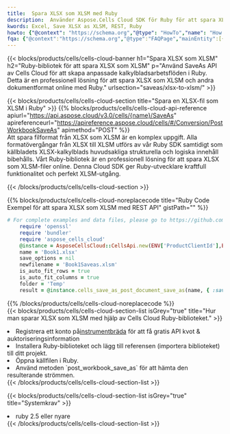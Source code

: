 ```yaml
---
title:  Spara XLSX som XLSM med Ruby
description:  Använder Aspose.Cells Cloud SDK för Ruby för att spara XLSX-formatfil som XLSM-formatfil.
kwords: Excel, Save XLSX as XLSM, REST, Ruby
howto: {"@context": "https://schema.org","@type": "HowTo","name": "How to save XLSX as XLSM using the Cells Cloud Ruby library.","description": "How to save XLSX as XLSM using the Cells Cloud Ruby library.","image": {"@type": "ImageObject"},"url": "/ruby/saveas/xlsx-to-xlsm/","step": [{ "@type": "HowToStep","name": "How to save XLSX as XLSM using the Cells Cloud Ruby library. step 1", "image": {"@type": "ImageObject",},"url": "/ruby/saveas/xlsx-to-xlsm/","text": "Register an account at <a href='https://dashboard.aspose.cloud/'>Dashboard</a> to get free API quota & authorization details",},{ "@type": "HowToStep","name": "How to save XLSX as XLSM using the Cells Cloud Ruby library. step 1", "image": {"@type": "ImageObject",},"url": "/ruby/saveas/xlsx-to-xlsm/","text": "Install Ruby library and add the reference (import the library) to your project.",},{ "@type": "HowToStep","name": "How to save XLSX as XLSM using the Cells Cloud Ruby library. step 1", "image": {"@type": "ImageObject",},"url": "/ruby/saveas/xlsx-to-xlsm/","text": "Open the source file in Ruby.",},{ "@type": "HowToStep","name": "How to save XLSX as XLSM using the Cells Cloud Ruby library. step 1", "image": {"@type": "ImageObject",},"url": "/ruby/saveas/xlsx-to-xlsm/","text": "Use the `post_workbook_save_as` method to retrieve the resulting stream.",}, ],"supply": {"@type": "HowToSupply","name": "document"},"tool": [{"@type": "HowToTool","name": "RubyMine, Visual Studio Code, Aptana Studio, NetBeans"},{"@type": "HowToTool","name": "Aspose Cells"}],"totalTime": "PT6M"}
fqa: {"@context":"https://schema.org","@type":"FAQPage","mainEntity":[{"@type":"Question","name":"Why save file as other formats file in C# using REST API?","acceptedAnswer":{"@type":"Answer","text":"Documents are encoded in many ways, and some files may be incompatible with the software you use. To open and read such files, just save them as appropriate file formats.<br/><ol><li>Install .NET SDK and add the reference (import the library) to your project.</li><li>Open the source file in C# using REST API.</li><li>Call the PostWorkbookSaveAsRequest() method, passing an output filename with required extension.</li><li>Get the result of save as a separate file.</li></ol>"}},{"@type":"Question","name":"What file formats can I save as with your C# library?","acceptedAnswer":{"@type":"Answer","text":"We support a variety of file formats for conversion using .NET library, including XLSX, Excel, xls , PDF, CSV, HTML, Markdown, XML, PNG, JPG, TIFF, Json, TXT and many more."}},{"@type":"Question","name":"What is the maximum allowed file size for conversion using this .NET library?","acceptedAnswer":{"@type":"Answer","text":"There are no file size limits for format conversions using .NET library."}}]}
---
```

{{< blocks/products/cells/cells-cloud-banner h1="Spara XLSX som XLSM" h2="Ruby-bibliotek för att spara XLSX som XLSM" p="Använd SaveAs API av Cells Cloud för att skapa anpassade kalkylbladsarbetsflöden i Ruby. Detta är en professionell lösning för att spara XLSX som XLSM och andra dokumentformat online med Ruby." urlsection="saveas/xlsx-to-xlsm/" >}}

{{< blocks/products/cells/cells-cloud-section title="Spara en XLSX-fil som XLSM i Ruby" >}}
{{% blocks/products/cells/cells-cloud-api-reference apiurl="https://api.aspose.cloud/v3.0/cells/{name}/SaveAs" apireferenceurl="https://apireference.aspose.cloud/cells/#/Conversion/PostWorkbookSaveAs" apimethod="POST" %}}
<br/>
Att spara filformat från XLSX som XLSM är en komplex uppgift. Alla formatövergångar från XLSX till XLSM utförs av vår Ruby SDK samtidigt som källbladets XLSX-kalkylblads huvudsakliga strukturella och logiska innehåll bibehålls. Vårt Ruby-bibliotek är en professionell lösning för att spara XLSX som XLSM-filer online. Denna Cloud SDK ger Ruby-utvecklare kraftfull funktionalitet och perfekt XLSM-utgång.

{{< /blocks/products/cells/cells-cloud-section >}}

{{% blocks/products/cells/cells-cloud-noreplacecode title="Ruby Code Exempel för att spara XLSX som XLSM med REST API" gistPath="" %}}
  
```ruby
# For complete examples and data files, please go to https://github.com/aspose-cells-cloud/aspose-cells-cloud-ruby/
    require 'openssl'
    require 'bundler'
    require 'aspose_cells_cloud'
    @instance = AsposeCellsCloud::CellsApi.new(ENV['ProductClientId'],ENV['ProductClientSecret'])
    name = 'Book1.xlsx'
    save_options = nil
    newfilename = 'Book1Saveas.xlsm'
    is_auto_fit_rows = true
    is_auto_fit_columns = true
    folder = 'Temp'
    result = @instance.cells_save_as_post_document_save_as(name, { :save_options=>save_options, :newfilename=>(folder+"/"+newfilename), :is_auto_fit_rows=>is_auto_fit_rows, :is_auto_fit_columns=>is_auto_fit_columns, :folder=>folder})
```
  
{{% /blocks/products/cells/cells-cloud-noreplacecode %}}
<br/>
{{< blocks/products/cells/cells-cloud-section-list isGrey="true" title="Hur man sparar XLSX som XLSM med hjälp av Cells Cloud Ruby-biblioteket." >}}
<li> Registrera ett konto på<a href="https://dashboard.aspose.cloud/">instrumentbräda</a> för att få gratis API kvot & auktoriseringsinformation</li>
<li>Installera Ruby-biblioteket och lägg till referensen (importera biblioteket) till ditt projekt.</li>
<li>Öppna källfilen i Ruby.</li>
<li>Använd metoden `post_workbook_save_as` för att hämta den resulterande strömmen.</li>
{{< /blocks/products/cells/cells-cloud-section-list >}}

{{< blocks/products/cells/cells-cloud-section-list isGrey="true" title="Systemkrav" >}}
<li>ruby 2.5 eller nyare</li>
{{< /blocks/products/cells/cells-cloud-section-list >}}
